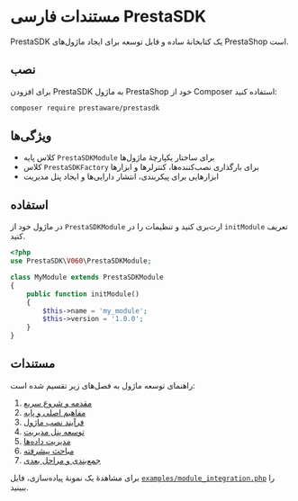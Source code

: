# مستندات فارسی PrestaSDK

PrestaSDK یک کتابخانهٔ ساده و قابل توسعه برای ایجاد ماژول‌های PrestaShop است.

## نصب
برای افزودن PrestaSDK به ماژول PrestaShop خود از Composer استفاده کنید:

```bash
composer require prestaware/prestasdk
```

## ویژگی‌ها
- کلاس پایه `PrestaSDKModule` برای ساختار یکپارچهٔ ماژول‌ها
- کلاس `PrestaSDKFactory` برای بارگذاری نصب‌کننده‌ها، کنترلرها و ابزارها
- ابزارهایی برای پیکربندی، انتشار دارایی‌ها و ایجاد پنل مدیریت

## استفاده
در ماژول خود از `PrestaSDKModule` ارث‌بری کنید و تنظیمات را در `initModule` تعریف کنید.

```php
<?php
use PrestaSDK\V060\PrestaSDKModule;

class MyModule extends PrestaSDKModule
{
    public function initModule()
    {
        $this->name = 'my_module';
        $this->version = '1.0.0';
    }
}
```

## مستندات
راهنمای توسعه ماژول به فصل‌های زیر تقسیم شده است:

1. [مقدمه و شروع سریع](01_introduction_quick_start.md)
2. [مفاهیم اصلی و پایه](02_core_concepts.md)
3. [فرآیند نصب ماژول](03_module_installation.md)
4. [توسعه پنل مدیریت](04_admin_panel_development.md)
5. [مدیریت داده‌ها](05_data_management.md)
6. [مباحث پیشرفته](06_advanced_topics.md)
7. [جمع‌بندی و مراحل بعدی](07_conclusion.md)

برای مشاهدهٔ یک نمونهٔ پیاده‌سازی، فایل [`examples/module_integration.php`](../../examples/module_integration.php) را ببینید.
